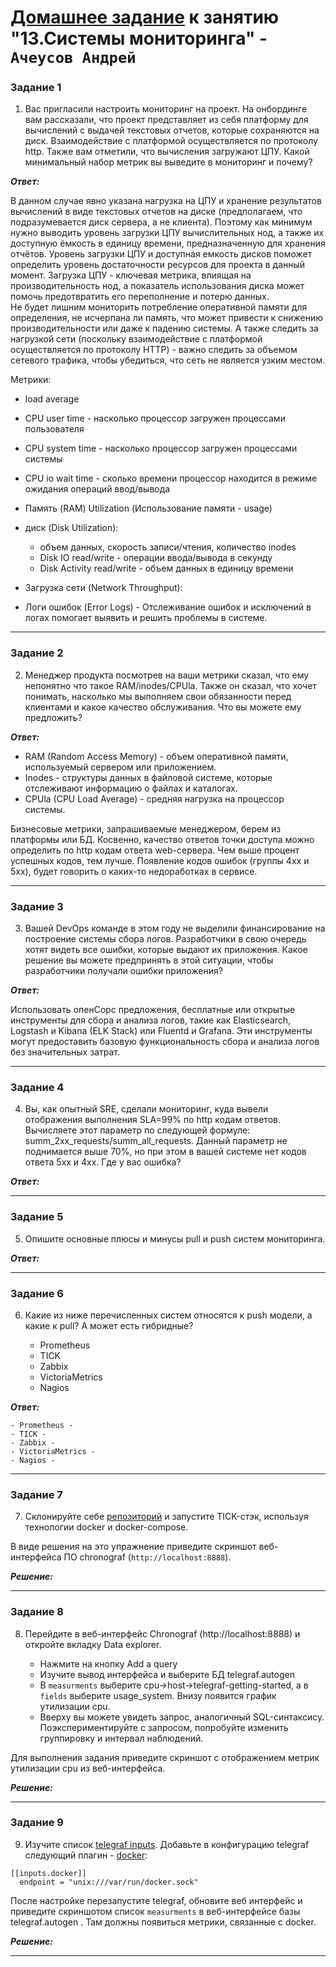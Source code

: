 # [Домашнее задание](https://github.com/netology-code/mnt-homeworks/blob/MNT-video/10-monitoring-02-systems/README.md) к занятию  "13.Системы мониторинга" - `Ачеусов Андрей`


### Задание 1

1. Вас пригласили настроить мониторинг на проект. На онбординге вам рассказали, что проект представляет из себя платформу для вычислений с выдачей текстовых отчетов, которые сохраняются на диск. Взаимодействие с платформой осуществляется по протоколу http. Также вам отметили, что вычисления загружают ЦПУ. Какой минимальный набор метрик вы выведите в мониторинг и почему?

***Ответ:***  

В данном случае явно указана нагрузка на ЦПУ и хранение результатов вычислений в виде текстовых отчетов на диске (предполагаем, что подразумевается диск сервера, а не клиента). Поэтому как минимум нужно выводить уровень загрузки ЦПУ вычислительных нод, а также их доступную ёмкость в единицу времени, предназначенную для хранения отчётов. Уровень загрузки ЦПУ и доступная емкость дисков поможет определить уровень достаточности ресурсов для проекта в данный момент. Загрузка ЦПУ - ключевая метрика, влиящая на производительность нод, а показатель использования диска может помочь предотвратить его переполнение и потерю данных.  
Не будет лишним мониторить потребление оперативной памяти для определения, не исчерпана ли память, что может привести к снижению производительности или даже к падению системы. А также следить за нагрузкой сети (поскольку взаимодействие с платформой осуществляется по протоколу HTTP) - важно следить за объемом сетевого трафика, чтобы убедиться, что сеть не является узким местом.   
   
Метрики:   
- load average
- CPU user time - насколько процессор загружен процессами пользователя
- CPU system time - насколько процессор загружен процессами системы
- CPU io wait time - сколько времени процессор находится в режиме ожидания операций ввод/вывода
  
- Память (RAM) Utilization (Использование памяти - usage)
   
- диск (Disk Utilization):  
   - объем данных, скорость записи/чтения, количество inodes  
   - Disk IO read/write - операции ввода/вывода в секунду  
   - Disk Activity read/write - объем данных в единицу времени  
  
- Загрузка сети (Network Throughput):
  
- Логи ошибок (Error Logs) - Отслеживание ошибок и исключений в логах помогает выявить и решить проблемы в системе.

---


### Задание 2

2. Менеджер продукта посмотрев на ваши метрики сказал, что ему непонятно что такое RAM/inodes/CPUla. Также он сказал, что хочет понимать, насколько мы выполняем свои обязанности перед клиентами и какое качество обслуживания. Что вы можете ему предложить?

***Ответ:***  

- RAM (Random Access Memory) - объем оперативной памяти, используемый сервером или приложением.
- Inodes - структуры данных в файловой системе, которые отслеживают информацию о файлах и каталогах.
- CPUla (CPU Load Average) - средняя нагрузка на процессор системы.

Бизнесовые метрики, запрашиваемые менеджером, берем из платформы или БД. Косвенно, качество ответов точки доступа можно определить по http кодам ответа web-сервера. Чем выше процент успешных кодов, тем лучше. Появление кодов ошибок (группы 4xx и 5xx), будет говорить о каких-то недоработках в сервисе.   

---


### Задание 3

3. Вашей DevOps команде в этом году не выделили финансирование на построение системы сбора логов. Разработчики в свою очередь хотят видеть все ошибки, которые выдают их приложения. Какое решение вы можете предпринять в этой ситуации, чтобы разработчики получали ошибки приложения?

***Ответ:***  

Использовать опенСорс предложения, бесплатные или открытые инструменты для сбора и анализа логов, такие как Elasticsearch, Logstash и Kibana (ELK Stack) или Fluentd и Grafana. Эти инструменты могут предоставить базовую функциональность сбора и анализа логов без значительных затрат.  

---


### Задание 4

4. Вы, как опытный SRE, сделали мониторинг, куда вывели отображения выполнения SLA=99% по http кодам ответов. Вычисляете этот параметр по следующей формуле: summ_2xx_requests/summ_all_requests. Данный параметр не поднимается выше 70%, но при этом в вашей системе нет кодов ответа 5xx и 4xx. Где у вас ошибка?

***Ответ:***  



---


### Задание 5

5. Опишите основные плюсы и минусы pull и push систем мониторинга.

***Ответ:***  



---


### Задание 6

6. Какие из ниже перечисленных систем относятся к push модели, а какие к pull? А может есть гибридные?

    - Prometheus 
    - TICK
    - Zabbix
    - VictoriaMetrics
    - Nagios

***Ответ:***  

    - Prometheus - 
    - TICK - 
    - Zabbix - 
    - VictoriaMetrics - 
    - Nagios - 


---


### Задание 7

7. Склонируйте себе [репозиторий](https://github.com/influxdata/sandbox/tree/master) и запустите TICK-стэк, 
используя технологии docker и docker-compose.

В виде решения на это упражнение приведите скриншот веб-интерфейса ПО chronograf (`http://localhost:8888`). 

***Решение:***  



---


### Задание 8

8. Перейдите в веб-интерфейс Chronograf (http://localhost:8888) и откройте вкладку Data explorer.
        
    - Нажмите на кнопку Add a query
    - Изучите вывод интерфейса и выберите БД telegraf.autogen
    - В `measurments` выберите cpu->host->telegraf-getting-started, а в `fields` выберите usage_system. Внизу появится график утилизации cpu.
    - Вверху вы можете увидеть запрос, аналогичный SQL-синтаксису. Поэкспериментируйте с запросом, попробуйте изменить группировку и интервал наблюдений.

Для выполнения задания приведите скриншот с отображением метрик утилизации cpu из веб-интерфейса.

***Решение:***  



---


### Задание 9

9. Изучите список [telegraf inputs](https://github.com/influxdata/telegraf/tree/master/plugins/inputs). 
Добавьте в конфигурацию telegraf следующий плагин - [docker](https://github.com/influxdata/telegraf/tree/master/plugins/inputs/docker):
```
[[inputs.docker]]
  endpoint = "unix:///var/run/docker.sock"
```

После настройке перезапустите telegraf, обновите веб интерфейс и приведите скриншотом список `measurments` в 
веб-интерфейсе базы telegraf.autogen . Там должны появиться метрики, связанные с docker.

***Решение:***  



---
